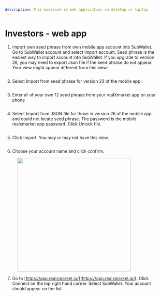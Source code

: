 ```yaml
---
description: This exercise is web application on desktop or laptop
---
```


# Investors - web app

1. Import own seed phrase from own mobile app account into SubWallet. Go to SubWallet account and select Import account. Seed phrase is the easiest way to import account into SubWallet. If you upgrade to version 26, you may need to export Json file if the seed phrase do not appear. Your view might appear different from this view:&#x20;

<figure><img src="../../../.gitbook/assets/image (61).png" alt=""><figcaption></figcaption></figure>

2. Select Import from seed phrase for version 23 of the mobile app.

<figure><img src="../../../.gitbook/assets/image (62).png" alt=""><figcaption></figcaption></figure>



3. Enter all of your own 12 seed phrase from your realXmarket app on your phone

<figure><img src="../../../.gitbook/assets/image (63).png" alt=""><figcaption></figcaption></figure>

4. Select Import from JSON file for those in version 26 of the mobile app and could not locate seed phrase. The password is the mobile realxmarket app password. Click Unlock file.

<figure><img src="../../../.gitbook/assets/image (69).png" alt=""><figcaption></figcaption></figure>

5. Click Import. You may or may not have this view.

<figure><img src="../../../.gitbook/assets/image (64).png" alt=""><figcaption></figcaption></figure>

6. Choose your account name and click confirm.

<figure><img src="../../../.gitbook/assets/image (65).png" alt="" width="375"><figcaption></figcaption></figure>

7. Go to [https://app.realxmarket.io/](https://app.realxmarket.io/). Click Connect on the top right hand corner. Select SubWallet. Your account should appear on the list.

<figure><img src="../../../.gitbook/assets/image (67).png" alt=""><figcaption></figcaption></figure>

